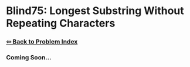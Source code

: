 # Blind75: Longest Substring Without Repeating Characters

### [⇦ Back to Problem Index](../../index.md)

### Coming Soon...
